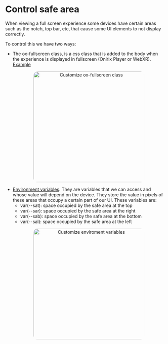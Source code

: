 # Control safe area

When viewing a full screen experience some devices have certain areas such as the notch, top bar, etc, that cause some UI elements to not display correctly.

To control this we have two ways:
- The ox-fullscreen class, is a css class that is added to the body when the experience is displayed in fullscreen (Onirix Player or WebXR).
    [Example](ox-fullscreen-class)
    <p style = 'text-align:center;'>
        <image
            src="./ox-fullscreen/ox-fullscreen.PNG"
            alt="Customize ox-fullscreen class"
            caption="Customize ox-fullscreen class" 
            style="border-radius: 12px; height: 350px"
            >
    </p>
- [Environment variables](enviroment-variables). They are variables that we can access and whose value will depend on the device. They store the value in pixels of these areas that occupy a certain part of our UI. These variables are:
    - var(--sat): space occupied by the safe area at the top
    - var(--sar): space occupied by the safe area at the right
    - var(--sab): space occupied by the safe area at the bottom
    - var(--sal): space occupied by the safe area at the left
    <p style = 'text-align:center;'>
        <image
            src="./enviroment-variables/enviroment-variables.PNG"
            alt="Customize enviroment variables"
            caption="Customize enviroment variables" 
            style="border-radius: 12px; height: 350px"
            >
    </p>

